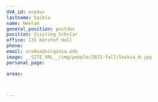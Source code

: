 ```yaml
---
UVA_id: xce4ux
lastname: Saikia
name: Neelam
general_position: postdoc
position: Visiting Scholar
office: 131 Kerchof Hall
phone: 
email: xce4ux@virginia.edu
image: __SITE_URL__/img/people/2021-fall/Saikia_N.jpg 
personal_page: 

areas:



---
```


